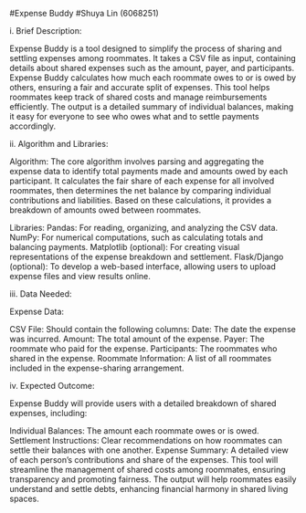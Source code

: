 #Expense Buddy
#Shuya Lin (6068251)

i. Brief Description:

Expense Buddy is a tool designed to simplify the process of sharing and settling expenses among roommates. It takes a CSV file as input, containing details about shared expenses such as the amount, payer, and participants. Expense Buddy calculates how much each roommate owes to or is owed by others, ensuring a fair and accurate split of expenses. This tool helps roommates keep track of shared costs and manage reimbursements efficiently. The output is a detailed summary of individual balances, making it easy for everyone to see who owes what and to settle payments accordingly.

ii. Algorithm and Libraries:

Algorithm: The core algorithm involves parsing and aggregating the expense data to identify total payments made and amounts owed by each participant. It calculates the fair share of each expense for all involved roommates, then determines the net balance by comparing individual contributions and liabilities. Based on these calculations, it provides a breakdown of amounts owed between roommates.

Libraries:
Pandas: For reading, organizing, and analyzing the CSV data.
NumPy: For numerical computations, such as calculating totals and balancing payments.
Matplotlib (optional): For creating visual representations of the expense breakdown and settlement.
Flask/Django (optional): To develop a web-based interface, allowing users to upload expense files and view results online.

iii. Data Needed:

Expense Data:

CSV File: Should contain the following columns:
Date: The date the expense was incurred.
Amount: The total amount of the expense.
Payer: The roommate who paid for the expense.
Participants: The roommates who shared in the expense.
Roommate Information: A list of all roommates included in the expense-sharing arrangement.

iv. Expected Outcome:

Expense Buddy will provide users with a detailed breakdown of shared expenses, including:

Individual Balances: The amount each roommate owes or is owed.
Settlement Instructions: Clear recommendations on how roommates can settle their balances with one another.
Expense Summary: A detailed view of each person’s contributions and share of the expenses.
This tool will streamline the management of shared costs among roommates, ensuring transparency and promoting fairness. The output will help roommates easily understand and settle debts, enhancing financial harmony in shared living spaces.
